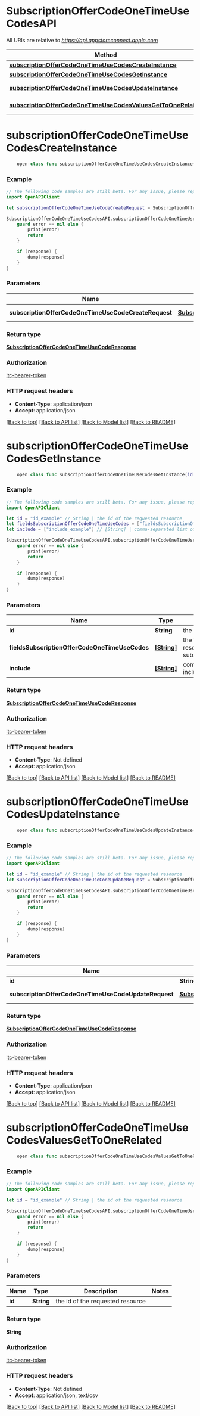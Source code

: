 # SubscriptionOfferCodeOneTimeUseCodesAPI

All URIs are relative to *https://api.appstoreconnect.apple.com*

Method | HTTP request | Description
------------- | ------------- | -------------
[**subscriptionOfferCodeOneTimeUseCodesCreateInstance**](SubscriptionOfferCodeOneTimeUseCodesAPI.md#subscriptionoffercodeonetimeusecodescreateinstance) | **POST** /v1/subscriptionOfferCodeOneTimeUseCodes | 
[**subscriptionOfferCodeOneTimeUseCodesGetInstance**](SubscriptionOfferCodeOneTimeUseCodesAPI.md#subscriptionoffercodeonetimeusecodesgetinstance) | **GET** /v1/subscriptionOfferCodeOneTimeUseCodes/{id} | 
[**subscriptionOfferCodeOneTimeUseCodesUpdateInstance**](SubscriptionOfferCodeOneTimeUseCodesAPI.md#subscriptionoffercodeonetimeusecodesupdateinstance) | **PATCH** /v1/subscriptionOfferCodeOneTimeUseCodes/{id} | 
[**subscriptionOfferCodeOneTimeUseCodesValuesGetToOneRelated**](SubscriptionOfferCodeOneTimeUseCodesAPI.md#subscriptionoffercodeonetimeusecodesvaluesgettoonerelated) | **GET** /v1/subscriptionOfferCodeOneTimeUseCodes/{id}/values | 


# **subscriptionOfferCodeOneTimeUseCodesCreateInstance**
```swift
    open class func subscriptionOfferCodeOneTimeUseCodesCreateInstance(subscriptionOfferCodeOneTimeUseCodeCreateRequest: SubscriptionOfferCodeOneTimeUseCodeCreateRequest, completion: @escaping (_ data: SubscriptionOfferCodeOneTimeUseCodeResponse?, _ error: Error?) -> Void)
```



### Example
```swift
// The following code samples are still beta. For any issue, please report via http://github.com/OpenAPITools/openapi-generator/issues/new
import OpenAPIClient

let subscriptionOfferCodeOneTimeUseCodeCreateRequest = SubscriptionOfferCodeOneTimeUseCodeCreateRequest(data: SubscriptionOfferCodeOneTimeUseCodeCreateRequest_data(type: "type_example", attributes: SubscriptionOfferCodeOneTimeUseCodeCreateRequest_data_attributes(numberOfCodes: 123, expirationDate: Date()), relationships: SubscriptionOfferCodeCustomCodeCreateRequest_data_relationships(offerCode: SubscriptionOfferCodeCustomCodeCreateRequest_data_relationships_offerCode(data: SubscriptionOfferCodeCustomCode_relationships_offerCode_data(type: "type_example", id: "id_example"))))) // SubscriptionOfferCodeOneTimeUseCodeCreateRequest | SubscriptionOfferCodeOneTimeUseCode representation

SubscriptionOfferCodeOneTimeUseCodesAPI.subscriptionOfferCodeOneTimeUseCodesCreateInstance(subscriptionOfferCodeOneTimeUseCodeCreateRequest: subscriptionOfferCodeOneTimeUseCodeCreateRequest) { (response, error) in
    guard error == nil else {
        print(error)
        return
    }

    if (response) {
        dump(response)
    }
}
```

### Parameters

Name | Type | Description  | Notes
------------- | ------------- | ------------- | -------------
 **subscriptionOfferCodeOneTimeUseCodeCreateRequest** | [**SubscriptionOfferCodeOneTimeUseCodeCreateRequest**](SubscriptionOfferCodeOneTimeUseCodeCreateRequest.md) | SubscriptionOfferCodeOneTimeUseCode representation | 

### Return type

[**SubscriptionOfferCodeOneTimeUseCodeResponse**](SubscriptionOfferCodeOneTimeUseCodeResponse.md)

### Authorization

[itc-bearer-token](../README.md#itc-bearer-token)

### HTTP request headers

 - **Content-Type**: application/json
 - **Accept**: application/json

[[Back to top]](#) [[Back to API list]](../README.md#documentation-for-api-endpoints) [[Back to Model list]](../README.md#documentation-for-models) [[Back to README]](../README.md)

# **subscriptionOfferCodeOneTimeUseCodesGetInstance**
```swift
    open class func subscriptionOfferCodeOneTimeUseCodesGetInstance(id: String, fieldsSubscriptionOfferCodeOneTimeUseCodes: [FieldsSubscriptionOfferCodeOneTimeUseCodes_subscriptionOfferCodeOneTimeUseCodesGetInstance]? = nil, include: [Include_subscriptionOfferCodeOneTimeUseCodesGetInstance]? = nil, completion: @escaping (_ data: SubscriptionOfferCodeOneTimeUseCodeResponse?, _ error: Error?) -> Void)
```



### Example
```swift
// The following code samples are still beta. For any issue, please report via http://github.com/OpenAPITools/openapi-generator/issues/new
import OpenAPIClient

let id = "id_example" // String | the id of the requested resource
let fieldsSubscriptionOfferCodeOneTimeUseCodes = ["fieldsSubscriptionOfferCodeOneTimeUseCodes_example"] // [String] | the fields to include for returned resources of type subscriptionOfferCodeOneTimeUseCodes (optional)
let include = ["include_example"] // [String] | comma-separated list of relationships to include (optional)

SubscriptionOfferCodeOneTimeUseCodesAPI.subscriptionOfferCodeOneTimeUseCodesGetInstance(id: id, fieldsSubscriptionOfferCodeOneTimeUseCodes: fieldsSubscriptionOfferCodeOneTimeUseCodes, include: include) { (response, error) in
    guard error == nil else {
        print(error)
        return
    }

    if (response) {
        dump(response)
    }
}
```

### Parameters

Name | Type | Description  | Notes
------------- | ------------- | ------------- | -------------
 **id** | **String** | the id of the requested resource | 
 **fieldsSubscriptionOfferCodeOneTimeUseCodes** | [**[String]**](String.md) | the fields to include for returned resources of type subscriptionOfferCodeOneTimeUseCodes | [optional] 
 **include** | [**[String]**](String.md) | comma-separated list of relationships to include | [optional] 

### Return type

[**SubscriptionOfferCodeOneTimeUseCodeResponse**](SubscriptionOfferCodeOneTimeUseCodeResponse.md)

### Authorization

[itc-bearer-token](../README.md#itc-bearer-token)

### HTTP request headers

 - **Content-Type**: Not defined
 - **Accept**: application/json

[[Back to top]](#) [[Back to API list]](../README.md#documentation-for-api-endpoints) [[Back to Model list]](../README.md#documentation-for-models) [[Back to README]](../README.md)

# **subscriptionOfferCodeOneTimeUseCodesUpdateInstance**
```swift
    open class func subscriptionOfferCodeOneTimeUseCodesUpdateInstance(id: String, subscriptionOfferCodeOneTimeUseCodeUpdateRequest: SubscriptionOfferCodeOneTimeUseCodeUpdateRequest, completion: @escaping (_ data: SubscriptionOfferCodeOneTimeUseCodeResponse?, _ error: Error?) -> Void)
```



### Example
```swift
// The following code samples are still beta. For any issue, please report via http://github.com/OpenAPITools/openapi-generator/issues/new
import OpenAPIClient

let id = "id_example" // String | the id of the requested resource
let subscriptionOfferCodeOneTimeUseCodeUpdateRequest = SubscriptionOfferCodeOneTimeUseCodeUpdateRequest(data: SubscriptionOfferCodeOneTimeUseCodeUpdateRequest_data(type: "type_example", id: "id_example", attributes: SubscriptionOfferCodeCustomCodeUpdateRequest_data_attributes(active: false))) // SubscriptionOfferCodeOneTimeUseCodeUpdateRequest | SubscriptionOfferCodeOneTimeUseCode representation

SubscriptionOfferCodeOneTimeUseCodesAPI.subscriptionOfferCodeOneTimeUseCodesUpdateInstance(id: id, subscriptionOfferCodeOneTimeUseCodeUpdateRequest: subscriptionOfferCodeOneTimeUseCodeUpdateRequest) { (response, error) in
    guard error == nil else {
        print(error)
        return
    }

    if (response) {
        dump(response)
    }
}
```

### Parameters

Name | Type | Description  | Notes
------------- | ------------- | ------------- | -------------
 **id** | **String** | the id of the requested resource | 
 **subscriptionOfferCodeOneTimeUseCodeUpdateRequest** | [**SubscriptionOfferCodeOneTimeUseCodeUpdateRequest**](SubscriptionOfferCodeOneTimeUseCodeUpdateRequest.md) | SubscriptionOfferCodeOneTimeUseCode representation | 

### Return type

[**SubscriptionOfferCodeOneTimeUseCodeResponse**](SubscriptionOfferCodeOneTimeUseCodeResponse.md)

### Authorization

[itc-bearer-token](../README.md#itc-bearer-token)

### HTTP request headers

 - **Content-Type**: application/json
 - **Accept**: application/json

[[Back to top]](#) [[Back to API list]](../README.md#documentation-for-api-endpoints) [[Back to Model list]](../README.md#documentation-for-models) [[Back to README]](../README.md)

# **subscriptionOfferCodeOneTimeUseCodesValuesGetToOneRelated**
```swift
    open class func subscriptionOfferCodeOneTimeUseCodesValuesGetToOneRelated(id: String, completion: @escaping (_ data: String?, _ error: Error?) -> Void)
```



### Example
```swift
// The following code samples are still beta. For any issue, please report via http://github.com/OpenAPITools/openapi-generator/issues/new
import OpenAPIClient

let id = "id_example" // String | the id of the requested resource

SubscriptionOfferCodeOneTimeUseCodesAPI.subscriptionOfferCodeOneTimeUseCodesValuesGetToOneRelated(id: id) { (response, error) in
    guard error == nil else {
        print(error)
        return
    }

    if (response) {
        dump(response)
    }
}
```

### Parameters

Name | Type | Description  | Notes
------------- | ------------- | ------------- | -------------
 **id** | **String** | the id of the requested resource | 

### Return type

**String**

### Authorization

[itc-bearer-token](../README.md#itc-bearer-token)

### HTTP request headers

 - **Content-Type**: Not defined
 - **Accept**: application/json, text/csv

[[Back to top]](#) [[Back to API list]](../README.md#documentation-for-api-endpoints) [[Back to Model list]](../README.md#documentation-for-models) [[Back to README]](../README.md)


